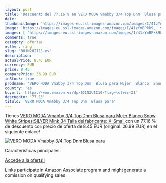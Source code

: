```yaml
---
layout: post
title: 'Descuento del 77.16 % en VERO MODA Vmabby 3/4 Top Dnm  Blusa para'
date: 
thumbnailImage: 'https://images-eu.ssl-images-amazon.com/images/I/41zYmBPkk9L._SL200_.jpg'
image: 'https://images-eu.ssl-images-amazon.com/images/I/41zYmBPkk9L._SL200_.jpg'
images: [ 'https://images-eu.ssl-images-amazon.com/images/I/41zYmBPkk9L._SL200_.jpg' ]
comments: true
category: ofertas
author: ring
slug: 'B01N2UII18-es'
description:
actualPrice: 8.45 EUR
currency: EUR
price: 8.45
comparePrice: 36.99 EUR
inStock: true
prodname: 'VERO MODA Vmabby 3/4 Top Dnm  Blusa para Mujer  Blanco  Snow White Stripes:SILVER Mink   34  Talla del fabricante: X-Small '
country: 'es'
buyurl: 'https://www.amazon.es/dp/B01N2UII18/?tag=tolees-21'
descuento: '77.16'
titulo: 'VERO MODA Vmabby 3/4 Top Dnm  Blusa para'
---
```


Tienes [VERO MODA Vmabby 3/4 Top Dnm  Blusa para Mujer  Blanco  Snow White Stripes:SILVER Mink   34  Talla del fabricante: X-Small ](https://www.amazon.es/dp/B01N2UII18/?tag=tolees-21) con un 77.16 % de descuento con precio de oferta de 8.45 EUR (original: 36.99 EUR) en el siguiente enlace!

[![VERO MODA Vmabby 3/4 Top Dnm  Blusa para](https://images-eu.ssl-images-amazon.com/images/I/41zYmBPkk9L._SL200_.jpg)](https://www.amazon.es/dp/B01N2UII18/?tag=tolees-21)

Características principales:


[Accede a la oferta!!](https://www.amazon.es/dp/B01N2UII18/?tag=tolees-21)

Links participate in Amazon Associate program and might generate a comission on qualifying sales


